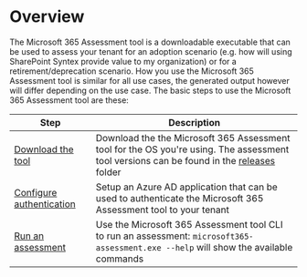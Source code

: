 # Overview

The Microsoft 365 Assessment tool is a downloadable executable that can be used to assess your tenant for an adoption scenario (e.g. how will using SharePoint Syntex provide value to my organization) or for a retirement/deprecation scenario. How you use the Microsoft 365 Assessment tool is similar for all use cases, the generated output however will differ depending on the use case. The basic steps to use the Microsoft 365 Assessment tool are these:

Step | Description
-----|------------
[Download the tool](download.md) | Download the the Microsoft 365 Assessment tool for the OS you're using. The assessment tool versions can be found in the [releases](https://github.com/pnp/pnpassessment/releases) folder
[Configure authentication](setupauth.md) | Setup an Azure AD application that can be used to authenticate the Microsoft 365 Assessment tool to your tenant
[Run an assessment](assess.md) | Use the Microsoft 365 Assessment tool CLI to run an assessment: `microsoft365-assessment.exe --help` will show the available commands
